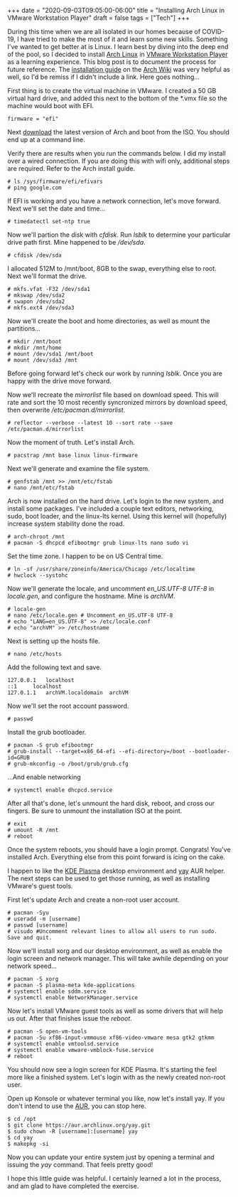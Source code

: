 +++
date = "2020-09-03T09:05:00-06:00"
title = "Installing Arch Linux in VMware Workstation Player"
draft = false
tags = ["Tech"]
+++

During this time when we are all isolated in our homes because of COVID-19, I have tried to make the most of it and learn some new skills. Something I've wanted to get better at is Linux. I learn best by diving into the deep end of the pool, so I decided to install [Arch Linux](https://www.archlinux.org/) in [VMware Workstation Player](https://www.vmware.com/products/workstation-player.html) as a learning experience. This blog post is to document the process for future reference. The [installation guide](https://wiki.archlinux.org/index.php/Installation_guide) on the [Arch Wiki](https://wiki.archlinux.org/) was very helpful as well, so I'd be remiss if I didn't include a link. Here goes nothing... 

First thing is to create the virtual machine in VMware. I created a 50 GB virtual hard drive, and added this next to the bottom of the *.vmx file so the machine would boot with EFI.

```
firmware = "efi"
```

Next [download](https://www.archlinux.org/download/) the latest version of Arch and boot from the ISO. You should end up at a command line. 

Verify there are results when you run the commands below. I did my install over a wired connection. If you are doing this with wifi only, additional steps are required. Refer to the Arch install guide.

```
# ls /sys/firmware/efi/efivars
# ping google.com
```

If EFI is working and you have a network connection, let's move forward. Next we'll set the date and time...

```
# timedatectl set-ntp true
```

Now we'll partion the disk with *cfdisk*. Run *lsblk* to determine your particular drive path first. Mine happened to be */dev/sda*. 

```
# cfdisk /dev/sda
```

I allocated 512M to /mnt/boot, 8GB to the swap, everything else to root. Next we'll format the drive.

```
# mkfs.vfat -F32 /dev/sda1
# mkswap /dev/sda2
# swapon /dev/sda2
# mkfs.ext4 /dev/sda3
```

Now we'll create the boot and home directories, as well as mount the partitions...

```
# mkdir /mnt/boot
# mkdir /mnt/home
# mount /dev/sda1 /mnt/boot
# mount /dev/sda3 /mnt
```

Before going forward let's check our work by running *lsblk*. Once you are happy with the drive move forward.

Now we'll recreate the *mirrorlist* file based on download speed. This will rate and sort the 10 most recently syncronized mirrors by download speed, then overwrite */etc/pacman.d/mirrorlist*.

```
# reflector --verbose --latest 10 --sort rate --save /etc/pacman.d/mirrorlist
```

Now the moment of truth. Let's install Arch. 

```
# pacstrap /mnt base linux linux-firmware
```

Next we'll generate and examine the file system.

```
# genfstab /mnt >> /mnt/etc/fstab
# nano /mnt/etc/fstab
```

Arch is now installed on the hard drive. Let's login to the new system, and install some packages. I've included a couple text editors, networking, sudo, boot loader, and the linux-lts kernel. Using this kernel will (hopefully) increase system stability done the road.

```
# arch-chroot /mnt
# pacman -S dhcpcd efibootmgr grub linux-lts nano sudo vi
```

Set the time zone. I happen to be on US Central time.

```
# ln -sf /usr/share/zoneinfo/America/Chicago /etc/localtime
# hwclock --systohc
```

Now we'll generate the locale, and uncomment *en_US.UTF-8 UTF-8* in *locale.gen*, and configure the hostname. Mine is *archVM*.

```
# locale-gen
# nano /etc/locale.gen # Uncomment en_US.UTF-8 UTF-8
# echo "LANG=en_US.UTF-8" >> /etc/locale.conf
# echo "archVM" >> /etc/hostname
```

Next is setting up the hosts file.

```
# nano /etc/hosts
```

Add the following text and save. 

```
127.0.0.1	localhost
::1		localhost
127.0.1.1	archVM.localdomain	archVM
```

Now we'll set the root account password.

```
# passwd
```

Install the grub bootloader.

```
# pacman -S grub efibootmgr
# grub-install --target=x86_64-efi --efi-directory=/boot --bootloader-id=GRUB
# grub-mkconfig -o /boot/grub/grub.cfg
```

...And enable networking

```
# systemctl enable dhcpcd.service
```

After all that's done, let's unmount the hard disk, reboot, and cross our fingers. Be sure to unmount the installation ISO at the point.

```
# exit
# umount -R /mnt
# reboot
```

Once the system reboots, you should have a login prompt. Congrats! You've installed Arch. Everything else from this point forward is icing on the cake.

I happen to like the [KDE Plasma](https://kde.org/plasma-desktop) desktop environment and [yay](https://github.com/Jguer/yay) AUR helper. The next steps can be used to get those running, as well as installing VMware's guest tools.

First let's update Arch and create a non-root user account.

```
# pacman -Syu
# useradd -m [username]
# passwd [username]
# visudo #Uncomment relevant lines to allow all users to run sudo. Save and quit.
```

Now we'll install xorg and our desktop environment, as well as enable the login screen and network manager. This will take awhile depending on your network speed...

```
# pacman -S xorg
# pacman -S plasma-meta kde-applications
# systemctl enable sddm.service
# systemctl enable NetworkManager.service
```

Now let's install VMware guest tools as well as some drivers that will help us out. After that finishes issue the *reboot*.

```
# pacman -S open-vm-tools
# pacman -Su xf86-input-vmmouse xf86-video-vmware mesa gtk2 gtkmm
# systemctl enable vmtoolsd.service
# systemctl enable vmware-vmblock-fuse.service
# reboot
```

You should now see a login screen for KDE Plasma. It's starting the feel more like a finished system. Let's login with as the newly created non-root user.

Open up Konsole or whatever terminal you like, now let's install yay. If you don't intend to use the [AUR](https://aur.archlinux.org/), you can stop here.

```
$ cd /opt
$ git clone https://aur.archlinux.org/yay.git
$ sudo chown -R [username]:[username] yay
$ cd yay
$ makepkg -si
```

Now you can update your entire system just by opening a terminal and issuing the *yay* command. That feels pretty good! 

I hope this little guide was helpful. I certainly learned a lot in the process, and am glad to have completed the exercise.













